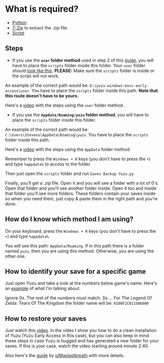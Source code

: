 # What is required?
- [Python](https://www.python.org/downloads/)
- [7-Zip](https://7-zip.org/download.html) to extract the .zip file.
- [Script](https://github.com/StevensND/emuswitch-backup/releases)

## Steps

- If you use the **`user` folder method** used in step 2 of this [guide](https://www.reddit.com/r/NewYuzuPiracy/comments/13gh9ts/yuzu_totk_complete_setup_guide_60_fps_cutscenes/), you will have to place the `scripts` folder inside this folder. Your `user` folder should [look like this](https://i.gyazo.com/d3a4c687dc4d479be384b5062263c905.png). **PLEASE:** Make sure the `scripts` folder is inside or the script will not work. 

An example of the correct path would be: `D:\yuzu-windows-msvc-early-access\user`.  You have to place the `scripts` folder inside this path. **Note that this route doesn't have to be yours.**

Here's a [video](https://youtu.be/cfIAvwgcC4Y) with the steps using the `user` folder method .

- If you use the **`Appdata/Roaming/yuzu` folder method**, you will have to place the `scripts` folder inside this folder.

An example of the correct path would be: `C:\Users\Stevens\AppData\Roaming\yuzu`.  You have to place the `scripts` folder inside this path. 

Here's a [video](https://youtu.be/GE0icekcD2U) with the steps using the `AppData` folder method. 

Remember to press the `Windows + R` keys (you don't have to press the `+`) and type `%appdata%` to access to the folder.

Then just open the `scripts` folder and run `Saves Backup Yuzu.py`

Finally, you'll get a .zip file. Open it and you will see a folder with a lot of 0's. Open that folder and you'll see another folder inside. Open it too and inside that folder you'll see more folders. These folders contain your saves inside so when you need them, just copy & paste them in the right path and you're done.

## How do I know which method I am using?

On your keyboard, press the `Windows + R` keys (you don't have to press the `+`) and type `%appdata%`. 

You will see this path: `AppData/Roaming`. If in this path there is a folder named `yuzu`, then you are using this method. Otherwise, you are using the other one.

## How to identify your save for a specific game

Just open Yuzu and take a look at the numbers below game's name. Here's an [example](https://i.gyazo.com/b135919f26ebf1d0cc29f46c3c5ac092.png) of what I'm talking about.

Ignore 0x. The rest of the numbers must match. So ... For The Legend Of Zelda: Tears Of The Kingdom the folder name will be: `0100F2C0115B6000`

## How to restore your saves

Just watch this [video](https://youtu.be/g_BkuE1erIw). In the video I show you how to do a clean installation of Yuzu (Yuzu Early Access in this case), but you can also keep in mind these steps in case Yuzu is bugged and has generated a new folder for your saves. If this is your case, watch the video starting around minute 2:40.

Also here's the [guide](https://youtu.be/2cIIJSnbHhE) by [u/Maxlastbreath](https://www.reddit.com/user/Maxlastbreath/) with more details.
